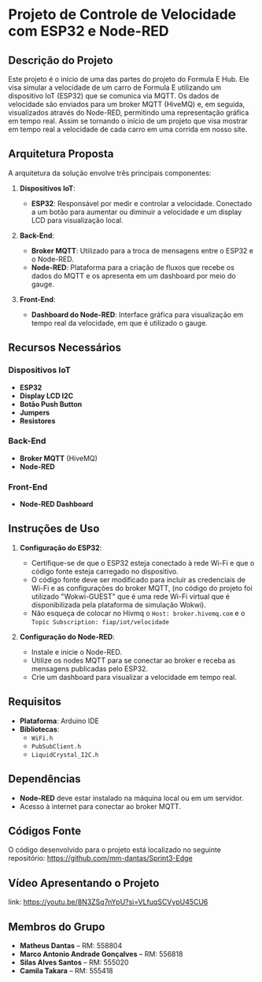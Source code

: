 # Projeto de Controle de Velocidade com ESP32 e Node-RED

## Descrição do Projeto

Este projeto é o início de uma das partes do projeto do Formula E Hub. Ele visa simular a velocidade de um carro de Formula E utilizando um dispositivo IoT (ESP32) que se comunica via MQTT. Os dados de velocidade são enviados para um broker MQTT (HiveMQ) e, em seguida, visualizados através do Node-RED, permitindo uma representação gráfica em tempo real. Assim se tornando o início de um projeto que visa mostrar em tempo real a velocidade de cada carro em uma corrida em nosso site.

## Arquitetura Proposta

A arquitetura da solução envolve três principais componentes:

1. **Dispositivos IoT**:
   - **ESP32**: Responsável por medir e controlar a velocidade. Conectado a um botão para aumentar ou diminuir a velocidade e um display LCD para visualização local.

2. **Back-End**:
   - **Broker MQTT**: Utilizado para a troca de mensagens entre o ESP32 e o Node-RED.
   - **Node-RED**: Plataforma para a criação de fluxos que recebe os dados do MQTT e os apresenta em um dashboard por meio do gauge.

3. **Front-End**:
   - **Dashboard do Node-RED**: Interface gráfica para visualização em tempo real da velocidade, em que é utilizado o gauge.

## Recursos Necessários

### Dispositivos IoT
- **ESP32**
- **Display LCD I2C**
- **Botão Push Button**
- **Jumpers**
- **Resistores**

### Back-End
- **Broker MQTT** (HiveMQ)
- **Node-RED**

### Front-End
- **Node-RED Dashboard**

## Instruções de Uso

1. **Configuração do ESP32**:
   - Certifique-se de que o ESP32 esteja conectado à rede Wi-Fi e que o código fonte esteja carregado no dispositivo.
   - O código fonte deve ser modificado para incluir as credenciais de Wi-Fi e as configurações do broker MQTT, (no código do projeto foi utilizado "Wokwi-GUEST" que é uma rede Wi-Fi virtual que é disponibilizada pela plataforma de simulação Wokwi).
   - Não esqueça de colocar no Hivmq o `Host: broker.hivemq.com` e o `Topic Subscription: fiap/iot/velocidade`

2. **Configuração do Node-RED**:
   - Instale e inicie o Node-RED.
   - Utilize os nodes MQTT para se conectar ao broker e receba as mensagens publicadas pelo ESP32.
   - Crie um dashboard para visualizar a velocidade em tempo real.

## Requisitos

- **Plataforma**: Arduino IDE
- **Bibliotecas**:
  - `WiFi.h`
  - `PubSubClient.h`
  - `LiquidCrystal_I2C.h`

## Dependências

- **Node-RED** deve estar instalado na máquina local ou em um servidor.
- Acesso à internet para conectar ao broker MQTT.

## Códigos Fonte

O código desenvolvido para o projeto está localizado no seguinte repositório: https://github.com/mm-dantas/Sprint3-Edge

## Vídeo Apresentando o Projeto

link: https://youtu.be/8N3ZSq7nYpU?si=VLfuqSCVypU45CU6



## Membros do Grupo

- **Matheus Dantas** – RM: 558804
- **Marco Antonio Andrade Gonçalves** – RM: 556818
- **Silas Alves Santos** – RM: 555020
- **Camila Takara** – RM: 555418
